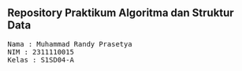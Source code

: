 ## Repository Praktikum Algoritma dan Struktur Data

<pre>
Nama : Muhammad Randy Prasetya
NIM : 2311110015
Kelas : S1SD04-A
</pre>

